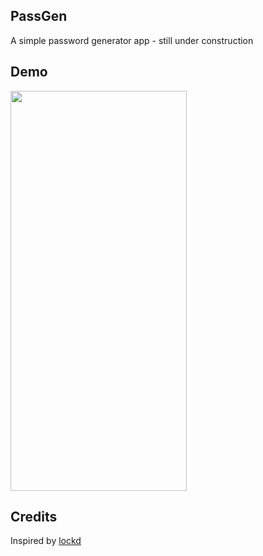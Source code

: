 ## PassGen
A simple password generator app - still under construction
## Demo
<img src="https://user-images.githubusercontent.com/64978825/173256109-5863aeb2-1969-446f-a9f0-43f6f18425f0.gif" width="282" height="640">

## Credits
Inspired by [lockd](https://github.com/il1ane/lockd)
